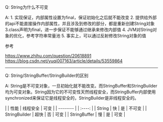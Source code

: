 Q: String为什么不可变

A: 1. 实现保证，内部属性设置为final，保证初始化之后就不能改变 2. 提供给外部的api不能直接操作内部属性，并且涉及到修改的部分，都是重新创建String对象 3.class声明为final，进一步保证不能够通过继承来修改内部值 4. JVM对String对象的优化，参考字符串常量池 5. 事实上，可以通过反射修改String对象的值

参考

https://www.zhihu.com/question/20618891
https://blog.csdn.net/yuqi007163/article/details/53559864

----
Q: String/StringBuffer/StringBuilder的区别

A:
String是不可变对象，一旦初始化就不能改变。而StringBuffer和StringBuilder均为可变对象。String因为它的不可变性天然线程安全，而StringBuffer内部使用synchronized来保证它是线程安全的，StringBuilder是非线程安全的。

|               | 性能  |  线程安全  |  可变   |
| --------      |      | :----:    |
| String        | 快    |   是      |  不可变 |
| StringBuilder | 超快  |   否      |  可变   |
| StringBuffer  | 慢    |  是       |  可变  |
